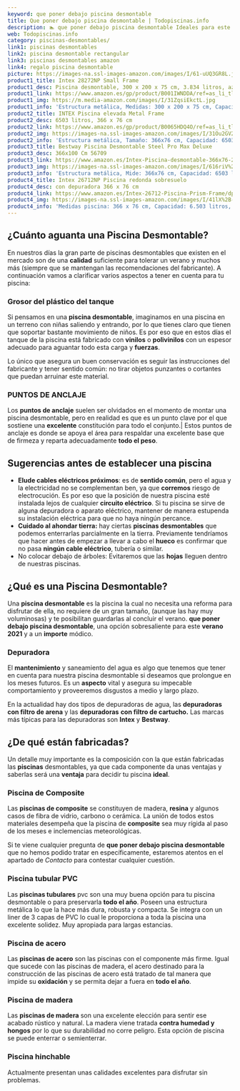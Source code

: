 ```yaml
---
keyword: que poner debajo piscina desmontable
title: Que poner debajo piscina desmontable | Todopiscinas.info
description: 🏊 que poner debajo piscina desmontable Ideales para este verano 2021. Aquí puedes comprar que poner debajo piscina desmontable y comparar con otras similares. No dejes escapar que poner debajo piscina desmontable a un precio realmente tentador.
web: Todopiscinas.info
category: piscinas-desmontables/
link1: piscinas desmontables
link2: piscina desmontable rectangular
link3: piscinas desmontables amazon
link4: regalo piscina desmontable
picture: https://images-na.ssl-images-amazon.com/images/I/61-uUQ3GR8L.jpg
product1_title: Intex 28272NP Small Frame
product1_desc: Piscina desmontable, 300 x 200 x 75 cm, 3.834 litros, azul
product1_link: https://www.amazon.es/gp/product/B001IWNDDA/ref=as_li_tl?ie=UTF8&camp=3638&creative=24630&creativeASIN=B001IWNDDA&linkCode=as2&tag=todopiscinas0e-21&linkId=25b9d647487c889cb6ef56ed63f50ca1
product1_img: https://m.media-amazon.com/images/I/31ZqsiEkctL.jpg
product1_info: 'Estructura metálica, Medidas: 300 x 200 x 75 cm, Capacidad: 3.834 litros, Para 6 personas (+ 6 años), Fácil montaje, Forma rectangular'
product2_title: INTEX Piscina elevada Metal Frame
product2_desc: 6503 litros, 366 x 76 cm
product2_link: https://www.amazon.es/gp/product/B0065HDQ4O/ref=as_li_tl?ie=UTF8&camp=3638&creative=24630&creativeASIN=B0065HDQ4O&linkCode=as2&tag=todopiscinas0e-21&linkId=ed2430e3ba564d3527ee103df33ed7b3
product2_img: https://images-na.ssl-images-amazon.com/images/I/31Ou2GV2SAL.jpg
product2_info: 'Estructura metálica, Tamaño: 366x76 cm, Capacidad: 6503 litros, Forma circular, De 4 a 7 personas (+6 años)'
product3_title: Bestway Piscina Desmontable Steel Pro Max Deluxe
product3_desc: 366x100 Cm 56709
product3_link: https://www.amazon.es/Intex-Piscina-desmontable-366x76-28210NP/dp/B0065HDQ4O?__mk_es_ES=%C3%85M%C3%85%C5%BD%C3%95%C3%91&crid=25UQGV9HG2INI&dchild=1&keywords=piscinas+desmontables&qid=1615854176&sprefix=piscinas+dem%2Caps%2C201&sr=8-5&linkCode=ll1&tag=todopiscinas0e-21&linkId=34f200977c6cbaab1f3f4d9ac0e64755&language=es_ES&ref_=as_li_ss_tl
product3_img: https://images-na.ssl-images-amazon.com/images/I/616riV%2BiY3L.jpg
product3_info: 'Estructura metálica, Mide: 366x76 cm, Capacidad: 6503 litros, De 4 a 7 personas mayores de 6 años, Forma circular, Tecnología Super-Tough'
product4_title: Intex 26712NP Piscina redonda sobresuelo
product4_desc: con depuradora 366 x 76 cm
product4_link: https://www.amazon.es/Intex-26712-Piscina-Prism-Frame/dp/B07FB823GL?__mk_es_ES=%C3%85M%C3%85%C5%BD%C3%95%C3%91&dchild=1&keywords=piscinas+desmontables+con+depuradora&qid=1615936418&sr=8-5&linkCode=ll1&tag=todopiscinas0e-21&linkId=d98699de7830cd471766fa1daa36de34&language=es_ES&ref_=as_li_ss_tl
product4_img: https://images-na.ssl-images-amazon.com/images/I/41lX%2B-YpibL.jpg
product4_info: 'Medidas piscina: 366 x 76 cm, Capacidad: 6.503 litros, Incluye depuradora de cartucha A, Lona resistente triple capa'
---
```



<external-banner></external-banner>



## ¿Cuánto aguanta una Piscina Desmontable?

En nuestros días la gran parte de piscinas desmontables que existen en el mercado son de una **calidad** suficiente para tolerar un verano y muchos más (siempre que se mantengan las recomendaciones del fabricante). A continuación vamos a clarificar varios aspectos a tener en cuenta para tu piscina:


### Grosor del plástico del tanque

Si pensamos en una **piscina desmontable**, imaginamos en una piscina en un terreno con niñas saliendo y entrando, por lo que tienes claro que tienen que soportar bastante movimiento de niños. Es por eso que en estos días el tanque de la piscina está fabricado con **vinilos** o **polivinilos** con un espesor adecuado para aguantar todo esta carga y **fuerzas**.

Lo único que asegura un	 buen conservación es seguir las instrucciones del fabricante y tener sentido común: no tirar objetos punzantes o cortantes que puedan arruinar este material.


### PUNTOS DE ANCLAJE

Los **puntos de anclaje** suelen ser olvidados en el momento de montar una piscina desmontable, pero en realidad es que es un punto clave por el que sostiene una **excelente** constitución para todo el conjunto.| Estos puntos de anclaje es donde se apoya el área para respaldar una excelente base que de firmeza y reparta adecuadamente **todo el peso**.


## Sugerencias antes de establecer una piscina



*   **Elude cables eléctricos próximos**: es de **sentido común**, pero el agua y la electricidad no se complementan ben, ya que **corremos** riesgo de electrocución. Es por eso que la posición de nuestra piscina esté instalada lejos de cualquier **circuito eléctrico**. Si tu piscina se sirve de alguna depuradora o aparato eléctrico, mantener de manera estupenda su instalación eléctrica para que no haya ningún percance.
*   **Cuidado al ahondar tierra:** hay ciertas **piscinas desmontables** que podemos enterrarlas parcialmente en la tierra. Previamente tendríamos que hacer antes de empezar a llevar a cabo el **hueco** es confirmar que no pasa **ningún cable eléctrico**, tubería o similar.
*   No colocar debajo de árboles: Evitaremos que las **hojas** lleguen dentro de nuestras piscinas.

<stats-list :link1=link1 :link2=link2 :link3=link3 :link4=link4 :category=category></stats-list>
## ¿Qué es una Piscina Desmontable?

Una **piscina desmontable** es la piscina la cual no necesita una reforma para disfrutar de ella, no requiere de un gran tamaño, (aunque las hay muy voluminosas) y te posibilitan guardarlas al concluir el verano.  **que poner debajo piscina desmontable**, una opción sobresaliente para este **verano 2021** y a un **importe** módico.


### Depuradora

El **mantenimiento** y saneamiento del agua es algo que tenemos que tener en cuenta para nuestra piscina desmontable si deseamos que prolongue en los meses futuros. Es un **aspecto** vital y asegura su impecable comportamiento y proveeremos disgustos a medio y largo plazo.

En la actualidad hay dos tipos de depuradoras de agua, las **depuradoras con filtro de arena** y  las **depuradoras** **con filtro de cartucho.** Las marcas más típicas para las depuradoras son **Intex** y **Bestway**.

<brand-panel :title=product1_title :desc=product1_desc :img=product1_img :link=product1_link></brand-panel>


## ¿De qué  están fabricadas?

Un detalle muy importante es la composición con la que están fabricadas las **piscinas** desmontables, ya que cada componente da unas ventajas y saberlas  será una **ventaja** para decidir tu piscina **ideal**.


### Piscina de Composite

Las **piscinas de composite** se constituyen de madera, **resina** y algunos casos de fibra de vidrio, carbono o cerámica. La unión de todos estos materiales desempeña que la piscina de **composite** sea muy rígida al paso de los meses e inclemencias meteorológicas.

Si te viene cualquier pregunta de **que poner debajo piscina desmontable** que no hemos podido tratar en específicamente, estaremos atentos en el apartado de _Contacto_ para contestar cualquier cuestión.


### Piscina tubular PVC

Las **piscinas tubulares** pvc son una muy buena opción para tu piscina desmontable o para preservarla **todo el año**. Poseen una estructura metálica lo que la hace más dura, robusta y compacta. Se integra con un liner de 3 capas de PVC lo cual le proporciona a toda la piscina una excelente solidez. Muy apropiada para largas estancias.


### Piscina de acero

Las **piscinas de acero** son las piscinas con el componente más firme. Igual que sucede con las piscinas de madera, el acero destinado para la construcción de las piscinas de acero está tratado de tal manera que impide su **oxidación** y se permita dejar a fuera en **todo el año**.


### Piscina de madera

Las **piscinas de madera** son una excelente elección para sentir ese acabado rústico y natural. La madera viene tratada **contra humedad y hongos** por lo que su durabilidad no corre peligro. Esta opción de piscina se puede enterrar o semienterrar.


### Piscina hinchable

 Actualmente presentan unas calidades excelentes para disfrutar sin problemas.